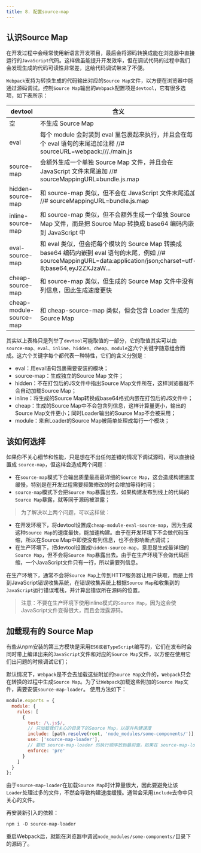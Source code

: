 ```yaml
---
title: 8. 配置source-map
---
```

## 认识Source Map
在开发过程中会经常使用新语言开发项目，最后会将源码转换成能在浏览器中直接运行的`JavaScript`代码。这样做虽能提升开发效率，但在调试代码的过程中我们会发现生成的代码可读性非常差，这给代码调试带来了不便。

`Webpack`支持为转换生成的代码输出对应的`Source Map`文件，以方便在浏览器中能通过源码调试。控制`Source Map`输出的`Webpack`配置项是`devtool`，它有很多选项，如下表所示：

| devtool | 含义 |
| --- | --- |
| 空 | 不生成 Source Map |
| eval | 每个 module 会封装到 eval 里包裹起来执行，并且会在每个 eval 语句的末尾追加注释 //# sourceURL=webpack:///./main.js |
| source-map | 会额外生成一个单独 Source Map 文件，并且会在 JavaScript 文件末尾追加 //# sourceMappingURL=bundle.js.map |
| hidden-source-map | 和 source-map 类似，但不会在 JavaScript 文件末尾追加 //# sourceMappingURL=bundle.js.map |
| inline-source-map | 和 source-map 类似，但不会额外生成一个单独 Source Map 文件，而是把 Source Map 转换成 base64 编码内嵌到 JavaScript 中 |
| eval-source-map | 和 eval 类似，但会把每个模块的 Source Map 转换成 base64 编码内嵌到 eval 语句的末尾，例如 //# sourceMappingURL=data:application/json;charset=utf-8;base64,eyJ2ZXJzaW... |
| cheap-source-map | 和 source-map 类似，但生成的 Source Map 文件中没有列信息，因此生成速度更快 |
| cheap-module-source-map | 和 cheap-source-map 类似，但会包含 Loader 生成的 Source Map |

其实以上表格只是列举了`devtool`可能取值的一部分，它的取值其实可以由 `source-map、eval、inline、hidden、cheap、module`这六个关键字随意组合而成。这六个关键字每个都代表一种特性，它们的含义分别是：

* eval：用eval语句包裹需要安装的模块；
* source-map：生成独立的Source Map 文件；
* hidden：不在打包后的JS文件中指出Source Map文件所在，这样浏览器就不会自动加载Source Map；
* inline：将生成的Source Map转换成base64格式内嵌在打包后的JS文件中；
* cheap：生成的Source Map中不会包含列信息，这样计算量更小，输出的Source Map文件更小；同时Loader输出的Source Map不会被采用；
* module：来自Loader的Source Map被简单处理成每行一个模块；

## 该如何选择
如果你不关心细节和性能，只是想在不出任何差错的情况下调试源码，可以直接设置成 `source-map`，但这样会造成两个问题：

* 在`source-map`模式下会输出质量最高最详细的`Source Map`，这会造成构建速度缓慢，特别是在开发过程需要频繁修改的时会增加等待时间；
* `source-map`模式下会把`Source Map`暴露出去，如果构建发布到线上的代码的`Source Map`暴露，就等同于源码被泄露；

>为了解决以上两个问题，可以这样做：

* 在开发环境下，将devtool设置成`cheap-module-eval-source-map`，因为生成这种`Source Map`的速度最快，能加速构建。由于在开发环境下不会做代码压缩，所以在Source Map中即使没有列信息，也不会影响断点调试；
* 在生产环境下，把devtool设置成`hidden-source-map`，意思是生成最详细的`Source Map`，但不会将`Source Map`暴露出去。由于在生产环境下会做代码压缩，一个JavaScript文件只有一行，所以需要列信息。

在生产环境下，通常不会将`Source Map`上传到HTTP服务器让用户获取，而是上传到JavaScript错误收集系统，在错误收集系统上根据`Source Map`和收集到的 `JavaScript`运行错误堆栈，并计算出错误所在源码的位置。

>注意：不要在生产环境下使用inline模式的`Source Map`，因为这会使JavaScript文件变得很大，而且会泄露源码。

## 加载现有的 Source Map
有些从npm安装的第三方模块是采用`ES6或者TypeScript`编写的，它们在发布时会同时带上编译出来的`JavaScript`文件和对应的`Source Map`文件，以方便在使用它们出问题的时候调试它们；

默认情况下，`Webpack`是不会去加载这些附加的`Source Map`文件的，`Webpack`只会在转换的过程中生成`Source Map`。为了让`Webpack`加载这些附加的`Source Map`文件，需要安装`source-map-loader`。 使用方法如下：
```js
module.exports = {
  module: {
    rules: [
      {
        test: /\.js$/,
        // 只加载我们关心的目录下的Source Map，以提升构建速度
        include: [path.resolve(root, 'node_modules/some-components/')],
        use: ['source-map-loader'],
        // 要把 source-map-loader 的执行顺序放到最前面，如果在 source-map-loader 之前有 Loader 转换了该 JavaScript 文件，会导致 Source Map 映射错误
        enforce: 'pre'
      }
    ]
  }
};
```
由于`source-map-loader`在加载`Source Map`时计算量很大，因此要避免让该 `Loader`处理过多的文件，不然会导致构建速度缓慢。通常会采用`include`去命中只关心的文件。

再安装新引入的依赖：
```js
npm i -D source-map-loader
```
重启Webpack后，就能在浏览器中调试`node_modules/some-components/`目录下的源码了。